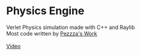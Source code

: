 # Physics Engine
Verlet Physics simulation made with C++ and Raylib
<br/>
Most code written by [Pezzza's Work](https://www.youtube.com/channel/UCFR-QlAx0qFHN9-QmcrpHnQ)
<br/>
<br/>
[Video](https://www.youtube.com/watch?v=VO2Wz3kB9Vw)
